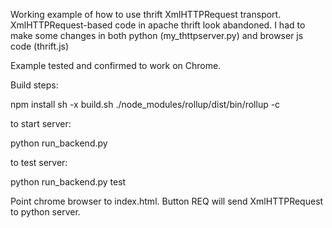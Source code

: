 Working example of how to use thrift XmlHTTPRequest transport.
XmlHTTPRequest-based code in apache thrift look abandoned. I had
to make some changes in both python (my_thttpserver.py) and 
browser js code (thrift.js)

Example tested and confirmed to work on Chrome.

Build steps:

 npm install
 sh -x build.sh
 ./node_modules/rollup/dist/bin/rollup -c

to start server:

 python run_backend.py
 
to test server:

 python run_backend.py test
 
Point chrome browser to index.html. Button REQ will send XmlHTTPRequest to python server.
